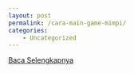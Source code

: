 ```yaml
---
layout: post
permalink: /cara-main-game-mimpi/
categories:
    - Uncategorized
---
```


[Baca Selengkapnya](/03)